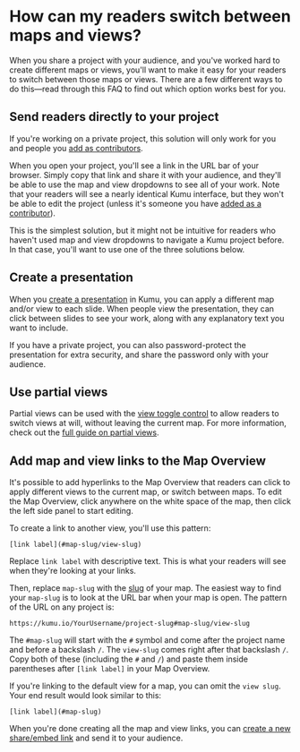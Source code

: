 # How can my readers switch between maps and views?

When you share a project with your audience, and you've worked hard to create different maps or views, you'll want to make it easy for your readers to switch between those maps or views. There are a few different ways to do this—read through this FAQ to find out which option works best for you.

## Send readers directly to your project
<p class="alert alert-warning">
If you're working on a private project, this solution will only work for you and people you <a class="alert-link" href="/overview/collaboration.html#add-a-contributor">add as contributors</a>.
</p>

When you open your project, you'll see a link in the URL bar of your browser. Simply copy that link and share it with your audience, and they'll be able to use the map and view dropdowns to see all of your work. Note that your readers will see a nearly identical Kumu interface, but they won't be able to edit the project (unless it's someone you have [added as a contributor](/getting-started/first-steps.html#add-a-contributor)).

This is the simplest solution, but it might not be intuitive for readers who haven't used map and view dropdowns to navigate a Kumu project before. In that case, you'll want to use one of the three solutions below.


## Create a presentation

When you [create a presentation](/guides/presentations.md) in Kumu, you can apply a different map and/or view to each slide. When people view the presentation, they can click between slides to see your work, along with any explanatory text you want to include.

If you have a private project, you can also password-protect the presentation for extra security, and share the password only with your audience.

## Use partial views

Partial views can be used with the [view toggle control](/guides/controls/view-toggle-control.html) to allow readers to switch views at will, without leaving the current map. For more information, check out the [full guide on partial views](/guides/partial-views.html).


## Add map and view links to the Map Overview

It's possible to add hyperlinks to the Map Overview that readers can click to apply different views to the current map, or switch between maps. To edit the Map Overview, click anywhere on the white space of the map, then click the left side panel to start editing.

To create a link to another view, you'll use this pattern:
```
[link label](#map-slug/view-slug)
```
Replace `link label` with descriptive text. This is what your readers will see when they're looking at your links.

Then, replace `map-slug` with the [slug](/guides/slugs.html) of your map. The easiest way to find your `map-slug` is to look at the URL bar when your map is open. The pattern of the URL on any project is:

```
https://kumu.io/YourUsername/project-slug#map-slug/view-slug
```

The `#map-slug` will start with the `#` symbol and come after the project name and before a backslash `/`. The `view-slug` comes right after that backslash `/`. Copy both of these (including the `#` and `/`) and paste them inside parentheses after `[link label]` in your Map Overview.

If you're linking to the default view for a map, you can omit the `view slug`. Your end result would look similar to this:

```
[link label](#map-slug)
```

When you're done creating all the map and view links, you can [create a new share/embed link](/guides/share-and-embed.md) and send it to your audience.

